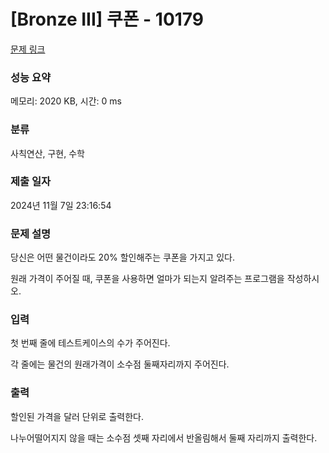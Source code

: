 # [Bronze III] 쿠폰 - 10179 

[문제 링크](https://www.acmicpc.net/problem/10179) 

### 성능 요약

메모리: 2020 KB, 시간: 0 ms

### 분류

사칙연산, 구현, 수학

### 제출 일자

2024년 11월 7일 23:16:54

### 문제 설명

<p>당신은 어떤 물건이라도 20% 할인해주는 쿠폰을 가지고 있다.</p>

<p>원래 가격이 주어질 때, 쿠폰을 사용하면 얼마가 되는지 알려주는 프로그램을 작성하시오.</p>

### 입력 

 <p>첫 번째 줄에 테스트케이스의 수가 주어진다.</p>

<p>각 줄에는 물건의 원래가격이 소수점 둘째자리까지 주어진다.</p>

### 출력 

 <p>할인된 가격을 달러 단위로 출력한다.</p>

<p>나누어떨어지지 않을 때는 소수점 셋째 자리에서 반올림해서 둘째 자리까지 출력한다.</p>

